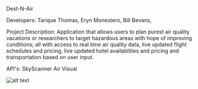 Dest-N-Air

Developers:
  Tarique Thomas,
  Eryn Monestero,
  Bill Bevans,
  
Project Description:
  Application that allows users to plan purest air quality vacations or researchers to target hazardous areas with hope of improving conditions; all with access to real time air quality data, live updated flight schedules and pricing, live updated hotel availablities and pricing and transportation based on user input. 
  
API's:
  SkyScanner
  Air Visual
  
  ![alt text](https://user-images.githubusercontent.com/37785557/51724135-8c37fd80-2021-11e9-844a-62601c38e7ce.png "wire frame")
